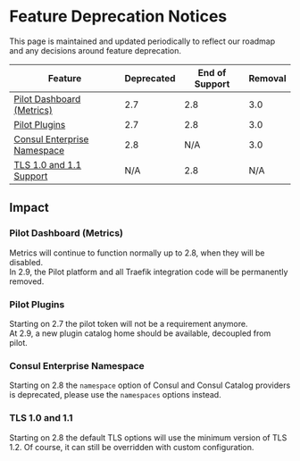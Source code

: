 # Feature Deprecation Notices

This page is maintained and updated periodically to reflect our roadmap and any decisions around feature deprecation.

| Feature                                                     | Deprecated | End of Support | Removal |
|-------------------------------------------------------------|------------|----------------|---------|
| [Pilot Dashboard (Metrics)](#pilot-dashboard-metrics)       | 2.7        | 2.8            | 3.0     |
| [Pilot Plugins](#pilot-plugins)                             | 2.7        | 2.8            | 3.0     |
| [Consul Enterprise Namespace](#consul-enterprise-namespace) | 2.8        | N/A            | 3.0     |
| [TLS 1.0 and 1.1 Support](#tls-10-and-11)                   | N/A        | 2.8            | N/A     |

## Impact

### Pilot Dashboard (Metrics)

Metrics will continue to function normally up to 2.8, when they will be disabled.  
In 2.9, the Pilot platform and all Traefik integration code will be permanently removed.

### Pilot Plugins 

Starting on 2.7 the pilot token will not be a requirement anymore.  
At 2.9, a new plugin catalog home should be available, decoupled from pilot.

### Consul Enterprise Namespace

Starting on 2.8 the `namespace` option of Consul and Consul Catalog providers is deprecated, 
please use the `namespaces` options instead.  

### TLS 1.0 and 1.1

Starting on 2.8 the default TLS options will use the minimum version of TLS 1.2. Of course, it can still be overridden with custom configuration.  
